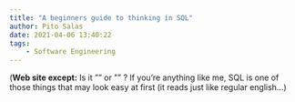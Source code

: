 ```yaml
---
title: "A beginners guide to thinking in SQL"
author: Pito Salas
date: 2021-04-06 13:40:22
tags:
    - Software Engineering
---
```


(**Web site except:** Is it ”” or ”” ? If you’re anything like me, SQL is one of those things that may look easy at first (it reads just like regular english…) 
